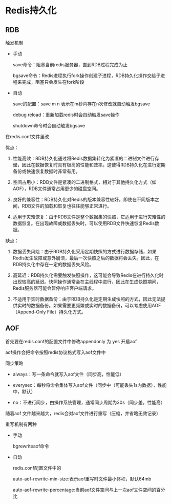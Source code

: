 # Redis持久化

## RDB

触发机制

- 手动
  
  save命令：阻塞当前redis服务器，直到RDB过程完成为止
  
  bgsave命令：Redis进程执行fork操作创建子进程，RDB持久化操作交给子进程来完成，阻塞只会发生在fork阶段

- 自动
  
  save的配置：save m n 表示在m秒内存在n次修改就自动触发bgsave
  
  debug reload：重新加载redis时会自动触发save操作
  
  shutdown命令时会自动触发bgsave
  
  

在redis.conf文件里改

优点：

1. 性能高效：RDB持久化通过将Redis数据集转化为紧凑的二进制文件进行存储，因此在数据恢复时具有极高的性能和效率。这使得RDB持久化在进行定期备份或快速恢复数据时非常有用。

2. 空间占用小：RDB文件是紧凑的二进制格式，相对于其他持久化方式（如AOF），RDB文件通常占用更少的磁盘空间。

3. 良好的兼容性：RDB持久化对Redis的版本兼容性较好。即使在不同版本之间，RDB文件的加载和恢复也往往能够正常进行。

4. 适用于灾难恢复：由于RDB文件是整个数据集的快照，它适用于进行灾难性的数据恢复。在出现故障或数据丢失时，可以使用RDB文件快速恢复Redis数据。

缺点：

1. 数据丢失风险：由于RDB持久化采用定期快照的方式进行数据存储，如果Redis发生故障或意外崩溃，最后一次快照之后的数据将会丢失。因此，在RDB持久化中存在一定的数据丢失风险。

2. 高延迟：RDB持久化需要触发快照操作，这可能会导致Redis在进行持久化时出现较高的延迟。快照操作通常会在主线程中进行，因此在生成快照期间，Redis服务器可能会暂停响应客户端请求。

3. 不适用于实时数据备份：由于RDB持久化是定期生成快照的方式，因此无法提供实时的数据备份。如果需要更频繁或实时的数据备份，可以考虑使用AOF（Append-Only File）持久化方式。

## AOF

首先要在redis.conf的配置文件中修改appendonly 为 yes 开启aof

aof操作会把命令按照redis协议格式写入aof文件中

同步策略

- always：写一条命令就写入aof文件（同步高，性能低）

- everysec：每秒将命令集体写入aof文件（同步中（可能丢失1s内数据），性能中，默认）

- no：不进行同步，由操作系统管理，通常同步周期为30s（同步差，性能高）

随着aof 文件越来越大，redis会对aof文件进行重写（压缩，并省略无效记录）

重写机制有两种

- 手动
  
  bgrewriteaof命令

- 自动
  
  redis.conf配置文件中的
  
  auto-aof-rewrite-min-size:表示aof重写时文件最小体积，默认64mb
  
  auto-aof-rewrite-percentage:当前aof文件空间与上一次aof文件空间的百分比


